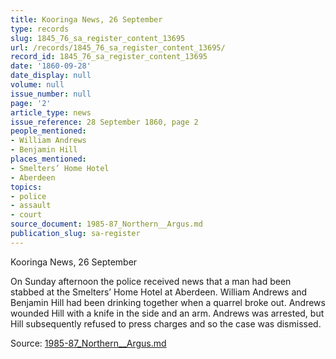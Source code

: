 ```yaml
---
title: Kooringa News, 26 September
type: records
slug: 1845_76_sa_register_content_13695
url: /records/1845_76_sa_register_content_13695/
record_id: 1845_76_sa_register_content_13695
date: '1860-09-28'
date_display: null
volume: null
issue_number: null
page: '2'
article_type: news
issue_reference: 28 September 1860, page 2
people_mentioned:
- William Andrews
- Benjamin Hill
places_mentioned:
- Smelters’ Home Hotel
- Aberdeen
topics:
- police
- assault
- court
source_document: 1985-87_Northern__Argus.md
publication_slug: sa-register
---
```


Kooringa News, 26 September

On Sunday afternoon the police received news that a man had been stabbed at the Smelters’ Home Hotel at Aberdeen.  William Andrews and Benjamin Hill had been drinking together when a quarrel broke out.  Andrews wounded Hill with a knife in the side and an arm.  Andrews was arrested, but Hill subsequently refused to press charges and so the case was dismissed.


Source: [1985-87_Northern__Argus.md](/downloads/markdown/1985-87_Northern__Argus.md)
